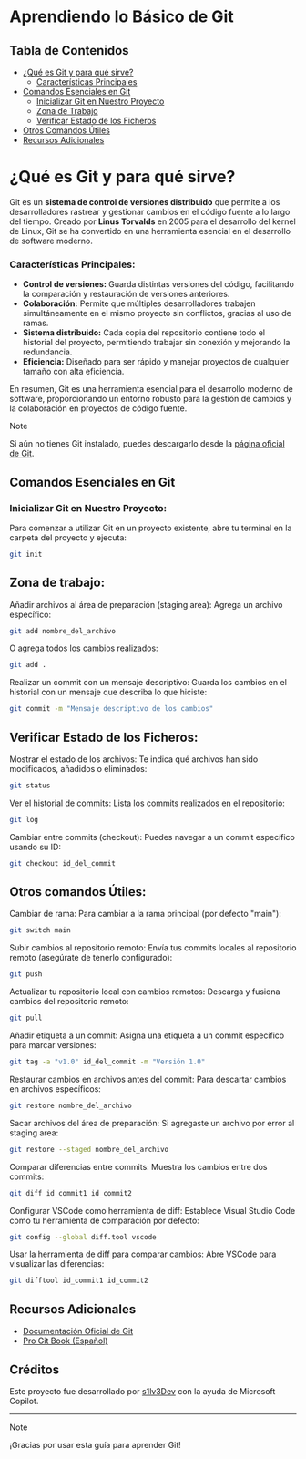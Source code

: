 # Aprendiendo lo Básico de Git

## Tabla de Contenidos
- [¿Qué es Git y para qué sirve?](#qué-es-git-y-para-qué-sirve)
  - [Características Principales](#características-principales)
- [Comandos Esenciales en Git](#comandos-esenciales-en-git)
  - [Inicializar Git en Nuestro Proyecto](#inicializar-git-en-nuestro-proyecto)
  - [Zona de Trabajo](#zona-de-trabajo)
  - [Verificar Estado de los Ficheros](#verificar-estado-de-los-ficheros)
- [Otros Comandos Útiles](#otros-comandos-útiles)
- [Recursos Adicionales](#recursos-adicionales)

# ¿Qué es Git y para qué sirve?
Git es un **sistema de control de versiones distribuido** que permite a los desarrolladores rastrear y gestionar cambios en el código fuente a lo largo del tiempo. Creado por **Linus Torvalds** en 2005 para el desarrollo del kernel de Linux, Git se ha convertido en una herramienta esencial en el desarrollo de software moderno.

### Características Principales:
- **Control de versiones:** Guarda distintas versiones del código, facilitando la comparación y restauración de versiones anteriores.
- **Colaboración:** Permite que múltiples desarrolladores trabajen simultáneamente en el mismo proyecto sin conflictos, gracias al uso de ramas.
- **Sistema distribuido:** Cada copia del repositorio contiene todo el historial del proyecto, permitiendo trabajar sin conexión y mejorando la redundancia.
- **Eficiencia:** Diseñado para ser rápido y manejar proyectos de cualquier tamaño con alta eficiencia.
<p>En resumen, Git es una herramienta esencial para el desarrollo moderno de software, proporcionando un entorno robusto para la gestión de cambios y la colaboración en proyectos de código fuente.</p>

> [!NOTE]
> Si aún no tienes Git instalado, puedes descargarlo desde la [página oficial de Git](https://git-scm.com/).

## Comandos Esenciales en Git

### Inicializar Git en Nuestro Proyecto:
Para comenzar a utilizar Git en un proyecto existente, abre tu terminal en la carpeta del proyecto y ejecuta:
```bash
git init
```

## Zona de trabajo:
Añadir archivos al área de preparación (staging area):
Agrega un archivo específico:
```bash
git add nombre_del_archivo
```
O agrega todos los cambios realizados:
```bash
git add . 
```

Realizar un commit con un mensaje descriptivo:
Guarda los cambios en el historial con un mensaje que describa lo que hiciste:
```bash
git commit -m "Mensaje descriptivo de los cambios" 
```

## Verificar Estado de los Ficheros:
Mostrar el estado de los archivos:
Te indica qué archivos han sido modificados, añadidos o eliminados:
```bash
git status
```

Ver el historial de commits:
Lista los commits realizados en el repositorio:
```bash
git log
```

Cambiar entre commits (checkout):
Puedes navegar a un commit específico usando su ID:
```bash
git checkout id_del_commit
```


## Otros comandos Útiles:
Cambiar de rama:
Para cambiar a la rama principal (por defecto "main"):
```bash
git switch main
```

Subir cambios al repositorio remoto:
Envía tus commits locales al repositorio remoto (asegúrate de tenerlo configurado):
```bash
git push
```

Actualizar tu repositorio local con cambios remotos:
Descarga y fusiona cambios del repositorio remoto:
```bash
git pull
```

Añadir etiqueta a un commit:
Asigna una etiqueta a un commit específico para marcar versiones:
```bash
git tag -a "v1.0" id_del_commit -m "Versión 1.0"
```

Restaurar cambios en archivos antes del commit:
Para descartar cambios en archivos específicos:
```bash
git restore nombre_del_archivo
```

Sacar archivos del área de preparación:
Si agregaste un archivo por error al staging area:
```bash
git restore --staged nombre_del_archivo
```

Comparar diferencias entre commits:
Muestra los cambios entre dos commits:
```bash
git diff id_commit1 id_commit2
```

Configurar VSCode como herramienta de diff:
Establece Visual Studio Code como tu herramienta de comparación por defecto:
```bash
git config --global diff.tool vscode
```

Usar la herramienta de diff para comparar cambios:
Abre VSCode para visualizar las diferencias:
```bash
git difftool id_commit1 id_commit2
```


## Recursos Adicionales
- [Documentación Oficial de Git](https://git-scm.com/doc?form=MG0AV3)
- [Pro Git Book (Español)](https://git-scm.com/book/es/v2?form=MG0AV3)


## Créditos

Este proyecto fue desarrollado por [s1lv3Dev](https://github.com/s1lv3Dev) con la ayuda de Microsoft Copilot.

---

> [!NOTE] 
> ¡Gracias por usar esta guía para aprender Git!
